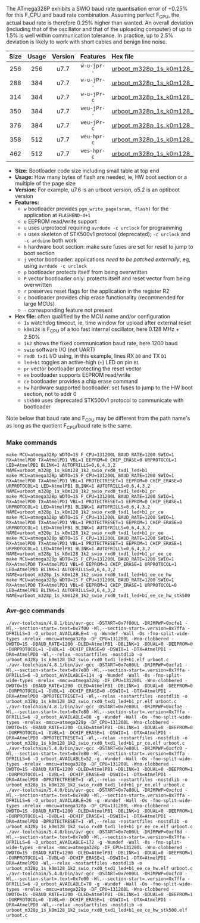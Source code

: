 The ATmega328P exhibits a SWIO baud rate quantisation error of +0.25% for this F_CPU and baud rate combination. Assuming perfect F<sub>CPU</sub>, the actual baud rate is therefore 0.25% higher than wanted. An overall deviation (including that of the oscillator and that of the uploading computer) of up to 1.5% is well within communication tolerance. In practice, up to 2.5% deviation is likely to work with short cables and benign line noise.

|Size|Usage|Version|Features|Hex file|
|:-:|:-:|:-:|:-:|:--|
|256|256|u7.7|`w-u-jpr--`|[urboot_m328p_1s_k0m128_1k2_swio_rxd0_txd1_led+b1.hex](https://raw.githubusercontent.com/stefanrueger/urboot.hex/main/boards/moteino/atmega328p/watchdog_1_s/internal_oscillator_k%2B2.50%25/%2B0m128000_hz/%2B%2B%2B1k2_baud/uart0_rxd0_txd1/led%2Bb1/urboot_m328p_1s_k0m128_1k2_swio_rxd0_txd1_led%2Bb1.hex)|
|288|384|u7.7|`w-u-jPr--`|[urboot_m328p_1s_k0m128_1k2_swio_rxd0_txd1_led+b1_pr.hex](https://raw.githubusercontent.com/stefanrueger/urboot.hex/main/boards/moteino/atmega328p/watchdog_1_s/internal_oscillator_k%2B2.50%25/%2B0m128000_hz/%2B%2B%2B1k2_baud/uart0_rxd0_txd1/led%2Bb1/urboot_m328p_1s_k0m128_1k2_swio_rxd0_txd1_led%2Bb1_pr.hex)|
|314|384|u7.7|`w-u-jPr-c`|[urboot_m328p_1s_k0m128_1k2_swio_rxd0_txd1_led+b1_pr_ce.hex](https://raw.githubusercontent.com/stefanrueger/urboot.hex/main/boards/moteino/atmega328p/watchdog_1_s/internal_oscillator_k%2B2.50%25/%2B0m128000_hz/%2B%2B%2B1k2_baud/uart0_rxd0_txd1/led%2Bb1/urboot_m328p_1s_k0m128_1k2_swio_rxd0_txd1_led%2Bb1_pr_ce.hex)|
|350|384|u7.7|`weu-jPr--`|[urboot_m328p_1s_k0m128_1k2_swio_rxd0_txd1_led+b1_pr_ee.hex](https://raw.githubusercontent.com/stefanrueger/urboot.hex/main/boards/moteino/atmega328p/watchdog_1_s/internal_oscillator_k%2B2.50%25/%2B0m128000_hz/%2B%2B%2B1k2_baud/uart0_rxd0_txd1/led%2Bb1/urboot_m328p_1s_k0m128_1k2_swio_rxd0_txd1_led%2Bb1_pr_ee.hex)|
|376|384|u7.7|`weu-jPr-c`|[urboot_m328p_1s_k0m128_1k2_swio_rxd0_txd1_led+b1_pr_ee_ce.hex](https://raw.githubusercontent.com/stefanrueger/urboot.hex/main/boards/moteino/atmega328p/watchdog_1_s/internal_oscillator_k%2B2.50%25/%2B0m128000_hz/%2B%2B%2B1k2_baud/uart0_rxd0_txd1/led%2Bb1/urboot_m328p_1s_k0m128_1k2_swio_rxd0_txd1_led%2Bb1_pr_ee_ce.hex)|
|358|512|u7.7|`weu-hpr-c`|[urboot_m328p_1s_k0m128_1k2_swio_rxd0_txd1_led+b1_ee_ce_hw.hex](https://raw.githubusercontent.com/stefanrueger/urboot.hex/main/boards/moteino/atmega328p/watchdog_1_s/internal_oscillator_k%2B2.50%25/%2B0m128000_hz/%2B%2B%2B1k2_baud/uart0_rxd0_txd1/led%2Bb1/urboot_m328p_1s_k0m128_1k2_swio_rxd0_txd1_led%2Bb1_ee_ce_hw.hex)|
|462|512|u7.7|`wes-hpr-c`|[urboot_m328p_1s_k0m128_1k2_swio_rxd0_txd1_led+b1_ee_ce_hw_stk500.hex](https://raw.githubusercontent.com/stefanrueger/urboot.hex/main/boards/moteino/atmega328p/watchdog_1_s/internal_oscillator_k%2B2.50%25/%2B0m128000_hz/%2B%2B%2B1k2_baud/uart0_rxd0_txd1/led%2Bb1/urboot_m328p_1s_k0m128_1k2_swio_rxd0_txd1_led%2Bb1_ee_ce_hw_stk500.hex)|

- **Size:** Bootloader code size including small table at top end
- **Usage:** How many bytes of flash are needed, ie, HW boot section or a multiple of the page size
- **Version:** For example, u7.6 is an urboot version, o5.2 is an optiboot version
- **Features:**
  + `w` bootloader provides `pgm_write_page(sram, flash)` for the application at `FLASHEND-4+1`
  + `e` EEPROM read/write support
  + `u` uses urprotocol requiring `avrdude -c urclock` for programming
  + `s` uses skeleton of STK500v1 protocol (deprecated); `-c urclock` and `-c arduino` both work
  + `h` hardware boot section: make sure fuses are set for reset to jump to boot section
  + `j` vector bootloader: applications *need to be patched externally*, eg, using `avrdude -c urclock`
  + `p` bootloader protects itself from being overwritten
  + `P` vector bootloader only: protects itself and reset vector from being overwritten
  + `r` preserves reset flags for the application in the register R2
  + `c` bootloader provides chip erase functionality (recommended for large MCUs)
  + `-` corresponding feature not present
- **Hex file:** often qualified by the MCU name and/or configuration
  + `1s` watchdog timeout, ie, time window for upload after external reset
  + `k0m128` is F<sub>CPU</sub> of a too fast internal oscillator, here 0.128 MHz + 2.50%
  + `1k2` shows the fixed communication baud rate, here 1200 baud
  + `swio` software I/O (not UART)
  + `rxd0 txd1` I/O using, in this example, lines RX `D0` and TX `D1`
  + `led+b1` toggles an active-high (`+`) LED on pin `B1`
  + `pr` vector bootloader protecting the reset vector
  + `ee` bootloader supports EEPROM read/write
  + `ce` bootloader provides a chip erase command
  + `hw` hardware supported bootloader: set fuses to jump to the HW boot section, not to addr 0
  + `stk500` uses deprecated STK500v1 protocol to communicate with bootloader


Note below that baud rate and F<sub>CPU</sub> may be different from the path name's as long as the quotient F<sub>CPU</sub>/baud rate is the same.

### Make commands
```
make MCU=atmega328p WDTO=1S F_CPU=131200L BAUD_RATE=1200 SWIO=1 RX=AtmelPD0 TX=AtmelPD1 VBL=1 EEPROM=0 CHIP_ERASE=0 URPROTOCOL=1 LED=AtmelPB1 BLINK=1 AUTOFRILLS=0,6,4,3,2 NAME=urboot_m328p_1s_k0m128_1k2_swio_rxd0_txd1_led+b1
make MCU=atmega328p WDTO=1S F_CPU=131200L BAUD_RATE=1200 SWIO=1 RX=AtmelPD0 TX=AtmelPD1 VBL=1 PROTECTRESET=1 EEPROM=0 CHIP_ERASE=0 URPROTOCOL=1 LED=AtmelPB1 BLINK=1 AUTOFRILLS=0,6,4,3,2 NAME=urboot_m328p_1s_k0m128_1k2_swio_rxd0_txd1_led+b1_pr
make MCU=atmega328p WDTO=1S F_CPU=131200L BAUD_RATE=1200 SWIO=1 RX=AtmelPD0 TX=AtmelPD1 VBL=1 PROTECTRESET=1 EEPROM=0 CHIP_ERASE=1 URPROTOCOL=1 LED=AtmelPB1 BLINK=1 AUTOFRILLS=0,6,4,3,2 NAME=urboot_m328p_1s_k0m128_1k2_swio_rxd0_txd1_led+b1_pr_ce
make MCU=atmega328p WDTO=1S F_CPU=131200L BAUD_RATE=1200 SWIO=1 RX=AtmelPD0 TX=AtmelPD1 VBL=1 PROTECTRESET=1 EEPROM=1 CHIP_ERASE=0 URPROTOCOL=1 LED=AtmelPB1 BLINK=1 AUTOFRILLS=0,6,4,3,2 NAME=urboot_m328p_1s_k0m128_1k2_swio_rxd0_txd1_led+b1_pr_ee
make MCU=atmega328p WDTO=1S F_CPU=131200L BAUD_RATE=1200 SWIO=1 RX=AtmelPD0 TX=AtmelPD1 VBL=1 PROTECTRESET=1 EEPROM=1 CHIP_ERASE=1 URPROTOCOL=1 LED=AtmelPB1 BLINK=1 AUTOFRILLS=0,6,4,3,2 NAME=urboot_m328p_1s_k0m128_1k2_swio_rxd0_txd1_led+b1_pr_ee_ce
make MCU=atmega328p WDTO=1S F_CPU=131200L BAUD_RATE=1200 SWIO=1 RX=AtmelPD0 TX=AtmelPD1 VBL=0 EEPROM=1 CHIP_ERASE=1 URPROTOCOL=1 LED=AtmelPB1 BLINK=1 AUTOFRILLS=0,6,4,3,2 NAME=urboot_m328p_1s_k0m128_1k2_swio_rxd0_txd1_led+b1_ee_ce_hw
make MCU=atmega328p WDTO=1S F_CPU=131200L BAUD_RATE=1200 SWIO=1 RX=AtmelPD0 TX=AtmelPD1 VBL=0 EEPROM=1 CHIP_ERASE=1 URPROTOCOL=0 LED=AtmelPB1 BLINK=1 AUTOFRILLS=0,6,4,3,2 NAME=urboot_m328p_1s_k0m128_1k2_swio_rxd0_txd1_led+b1_ee_ce_hw_stk500
```

### Avr-gcc commands
```
./avr-toolchain/4.8.1/bin/avr-gcc -DSTART=0x7f00UL -DRJMPWP=0xcfe1 -Wl,--section-start=.text=0x7f00 -Wl,--section-start=.version=0x7ffa -DFRILLS=3 -D_urboot_AVAILABLE=4 -g -Wundef -Wall -Os -fno-split-wide-types -mrelax -mmcu=atmega328p -DF_CPU=131200L -Wno-clobbered -DWDTO=1S -DBAUD_RATE=1200 -DLED=AtmelPB1 -DBLINK=1 -DDUAL=0 -DEEPROM=0 -DURPROTOCOL=1 -DVBL=1 -DCHIP_ERASE=0 -DSWIO=1 -DTX=AtmelPD1 -DRX=AtmelPD0 -Wl,--relax -nostartfiles -nostdlib -o urboot_m328p_1s_k0m128_1k2_swio_rxd0_txd1_led+b1.elf urboot.c
./avr-toolchain/4.8.1/bin/avr-gcc -DSTART=0x7e80UL -DRJMPWP=0xcfa1 -Wl,--section-start=.text=0x7e80 -Wl,--section-start=.version=0x7ffa -DFRILLS=6 -D_urboot_AVAILABLE=114 -g -Wundef -Wall -Os -fno-split-wide-types -mrelax -mmcu=atmega328p -DF_CPU=131200L -Wno-clobbered -DWDTO=1S -DBAUD_RATE=1200 -DLED=AtmelPB1 -DBLINK=1 -DDUAL=0 -DEEPROM=0 -DURPROTOCOL=1 -DVBL=1 -DCHIP_ERASE=0 -DSWIO=1 -DTX=AtmelPD1 -DRX=AtmelPD0 -DPROTECTRESET=1 -Wl,--relax -nostartfiles -nostdlib -o urboot_m328p_1s_k0m128_1k2_swio_rxd0_txd1_led+b1_pr.elf urboot.c
./avr-toolchain/4.8.1/bin/avr-gcc -DSTART=0x7e80UL -DRJMPWP=0xcfae -Wl,--section-start=.text=0x7e80 -Wl,--section-start=.version=0x7ffa -DFRILLS=6 -D_urboot_AVAILABLE=88 -g -Wundef -Wall -Os -fno-split-wide-types -mrelax -mmcu=atmega328p -DF_CPU=131200L -Wno-clobbered -DWDTO=1S -DBAUD_RATE=1200 -DLED=AtmelPB1 -DBLINK=1 -DDUAL=0 -DEEPROM=0 -DURPROTOCOL=1 -DVBL=1 -DCHIP_ERASE=1 -DSWIO=1 -DTX=AtmelPD1 -DRX=AtmelPD0 -DPROTECTRESET=1 -Wl,--relax -nostartfiles -nostdlib -o urboot_m328p_1s_k0m128_1k2_swio_rxd0_txd1_led+b1_pr_ce.elf urboot.c
./avr-toolchain/5.4.0/bin/avr-gcc -DSTART=0x7e80UL -DRJMPWP=0xcfc0 -Wl,--section-start=.text=0x7e80 -Wl,--section-start=.version=0x7ffa -DFRILLS=6 -D_urboot_AVAILABLE=52 -g -Wundef -Wall -Os -fno-split-wide-types -mrelax -mmcu=atmega328p -DF_CPU=131200L -Wno-clobbered -DWDTO=1S -DBAUD_RATE=1200 -DLED=AtmelPB1 -DBLINK=1 -DDUAL=0 -DEEPROM=1 -DURPROTOCOL=1 -DVBL=1 -DCHIP_ERASE=0 -DSWIO=1 -DTX=AtmelPD1 -DRX=AtmelPD0 -DPROTECTRESET=1 -Wl,--relax -nostartfiles -nostdlib -o urboot_m328p_1s_k0m128_1k2_swio_rxd0_txd1_led+b1_pr_ee.elf urboot.c
./avr-toolchain/5.4.0/bin/avr-gcc -DSTART=0x7e80UL -DRJMPWP=0xcfcd -Wl,--section-start=.text=0x7e80 -Wl,--section-start=.version=0x7ffa -DFRILLS=6 -D_urboot_AVAILABLE=26 -g -Wundef -Wall -Os -fno-split-wide-types -mrelax -mmcu=atmega328p -DF_CPU=131200L -Wno-clobbered -DWDTO=1S -DBAUD_RATE=1200 -DLED=AtmelPB1 -DBLINK=1 -DDUAL=0 -DEEPROM=1 -DURPROTOCOL=1 -DVBL=1 -DCHIP_ERASE=1 -DSWIO=1 -DTX=AtmelPD1 -DRX=AtmelPD0 -DPROTECTRESET=1 -Wl,--relax -nostartfiles -nostdlib -o urboot_m328p_1s_k0m128_1k2_swio_rxd0_txd1_led+b1_pr_ee_ce.elf urboot.c
./avr-toolchain/5.4.0/bin/avr-gcc -DSTART=0x7e00UL -DRJMPWP=0xcf8d -Wl,--section-start=.text=0x7e00 -Wl,--section-start=.version=0x7ffa -DFRILLS=6 -D_urboot_AVAILABLE=172 -g -Wundef -Wall -Os -fno-split-wide-types -mrelax -mmcu=atmega328p -DF_CPU=131200L -Wno-clobbered -DWDTO=1S -DBAUD_RATE=1200 -DLED=AtmelPB1 -DBLINK=1 -DDUAL=0 -DEEPROM=1 -DURPROTOCOL=1 -DVBL=0 -DCHIP_ERASE=1 -DSWIO=1 -DTX=AtmelPD1 -DRX=AtmelPD0 -Wl,--relax -nostartfiles -nostdlib -o urboot_m328p_1s_k0m128_1k2_swio_rxd0_txd1_led+b1_ee_ce_hw.elf urboot.c
./avr-toolchain/5.4.0/bin/avr-gcc -DSTART=0x7e00UL -DRJMPWP=0xcfc0 -Wl,--section-start=.text=0x7e00 -Wl,--section-start=.version=0x7ffa -DFRILLS=6 -D_urboot_AVAILABLE=70 -g -Wundef -Wall -Os -fno-split-wide-types -mrelax -mmcu=atmega328p -DF_CPU=131200L -Wno-clobbered -DWDTO=1S -DBAUD_RATE=1200 -DLED=AtmelPB1 -DBLINK=1 -DDUAL=0 -DEEPROM=1 -DURPROTOCOL=0 -DVBL=0 -DCHIP_ERASE=1 -DSWIO=1 -DTX=AtmelPD1 -DRX=AtmelPD0 -Wl,--relax -nostartfiles -nostdlib -o urboot_m328p_1s_k0m128_1k2_swio_rxd0_txd1_led+b1_ee_ce_hw_stk500.elf urboot.c
```

